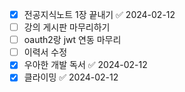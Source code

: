 - [x] 전공지식노트 1장 끝내기 ✅ 2024-02-12
- [ ] 강의 게시판 마무리하기
- [ ] oauth2랑 jwt 연동 마무리
- [ ] 이력서 수정
- [x] 우아한 개발 독서 ✅ 2024-02-12
- [x] 클라이밍 ✅ 2024-02-12